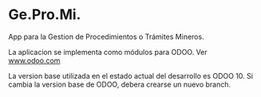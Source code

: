 # Ge.Pro.Mi.
App para la Gestion de Procedimientos o Trámites Mineros.

La aplicacion se implementa como módulos para ODOO. Ver www.odoo.com

La version base utilizada en el estado actual del desarrollo es ODOO 10.
Si cambia la version base de ODOO, debera crearse un nuevo branch.
